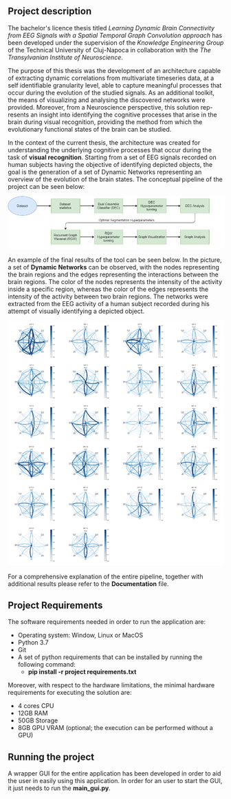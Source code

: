 
## Project description
The bachelor's licence thesis titled *Learning Dynamic Brain Connectivity from EEG Signals with a Spatial Temporal Graph Convolution approach* has been developed under the supervision of the *Knowledge Engineering Group* of the Technical University of Cluj-Napoca in collaboration with the *The Transylvanian Institute of Neuroscience*.

The purpose of this thesis was the development of an architecture capable of extracting dynamic correlations from multivariate timeseries data, at a self identifiable granularity
level, able to capture meaningful processes that occur during the evolution of the studied
signals. As an additional toolkit, the means of visualizing and analysing the discovered
networks were provided. Moreover, from a Neuroscience perspective, this solution rep-
resents an insight into identifying the cognitive processes that arise in the brain during
visual recognition, providing the method from which the evolutionary functional states of
the brain can be studied.

In the context of the current thesis, the architecture was created for understanding the underlying cognitive processes that occur during the task of **visual recognition**.  Starting from a set of EEG signals recorded on human subjects having the objective of identifying depicted objects, the goal is the generation of a set of Dynamic Networks representing an overview of the evolution of the brain states. The conceptual pipeline of the project can be seen below:

![Conceptual Diagram](images/Diagram.png)

An example of the final results of the tool can be seen below. In the picture, a set of **Dynamic Networks** can be observed, with the nodes representing the brain regions and the edges representing the interactions between the brain regions. The color of the nodes represents the intensity of the activity inside a specific region, whereas the color of the edges represents the intensity of the activity between two brain regions. The networks were extracted from the EEG activity of a human subject recorded during his attempt of visually identifying a depicted object.

![Dynamic Networks Example](images/Graphs.png)

For a comprehensive explanation of the entire pipeline, together with additional results please refer to the **Documentation** file.

## Project Requirements
The software requirements needed in order to run the application are:
* Operating system: Window, Linux or MacOS
* Python 3.7
* Git
* A set of python requirements that can be installed by running the following command:
	* **pip install -r project requirements.txt**

Moreover, with respect to the hardware limitations, the minimal hardware requirements for
executing the solution are:
- 4 cores CPU
- 12GB RAM
- 50GB Storage
- 8GB GPU VRAM (optional; the execution can be performed without a GPU)
## Running the project
A wrapper GUI for the entire application has been developed in order to aid the user in easily using this application. In order for an user to start the GUI, it just needs to run the **main_gui.py**.